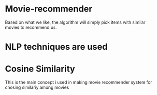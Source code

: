 # Movie-recommender
 Based on what we like, the algorithm will simply pick items with similar movies to recommend us.
# NLP techniques are used
# Cosine Similarity
 This is the main concept i used in making movie recommender system for chosing similariy among movies
